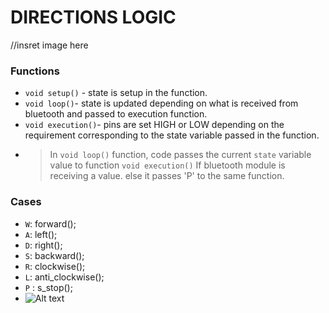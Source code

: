 # DIRECTIONS LOGIC
//insret image here

### Functions

  * `void setup()` - state is setup in the function.
  * `void loop()`- state is updated depending on what is received from bluetooth and passed to execution function.
  * `void execution()`- pins are set HIGH or LOW depending on the requirement corresponding to the state variable passed in the function.
  * > In `void loop()` function, code passes the current `state` variable value to function `void execution()` If bluetooth module is receiving a value. else it passes 'P' to the same function.
### Cases  
  * `W`:  forward(); 
  * `A`:  left();
  * `D`:  right();
  * `S`:  backward();
  * `R`:  clockwise();
  * `L`:  anti_clockwise();
  * `P` : s_stop();
  * ![Alt text](https://upload.wikimedia.org/wikipedia/commons/thumb/c/c4/Mecanum_wheel_control_principle.svg/600px-Mecanum_wheel_control_principle.svg.png "Mecannum Wheels Directions")
  
